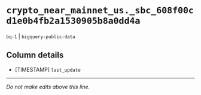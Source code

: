 # `crypto_near_mainnet_us._sbc_608f00cd1e0b4fb2a1530905b8a0dd4a`
`bq-1` | `bigquery-public-data`

## Column details
* [TIMESTAMP] `last_update`

-------------------------------------------------------------------------------
*Do not make edits above this line.*
